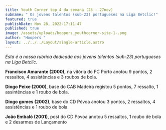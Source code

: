 ```yaml
---
title: Youth Corner top 4 da semana (25 - 27nov)
subname: " Os jovens talentos (sub-23) portugueses na Liga Betclic!"
featured: true
publishDate: Nov 28, 2022-17:11:47
published: true
image: /assets/uploads/hoopers_youthcorner-site-1-.png
author: "Hoopers "
layout: ../../../Layout/single-article.astro
---
```

<!--StartFragment-->

*Esta é a nossa rubrica dedicada aos jovens talentos (sub-23) portugueses na Liga Betclic.*



**Francisco Amarante (2000),** na vitória do FC Porto anotou 9 pontos, 2 ressaltos, 4 assistências e 3 roubos de bola.



**Diogo Peixe (2000)**, base do CAB Madeira registou 5 pontos, 7 ressalto, 1 assintências e 1 roubo de bola.



**Diogo gomes (2002)**, base do CD Póvoa anotou 3 pontos, 2 ressaltos, 4 assistências e 1 roubo de bola.



**João Embaló (2001)**, post do CD Póvoa anotou 5 ressaltos, 1 roubo de bola e 2 desarmes de Lançamento



<!--EndFragment-->